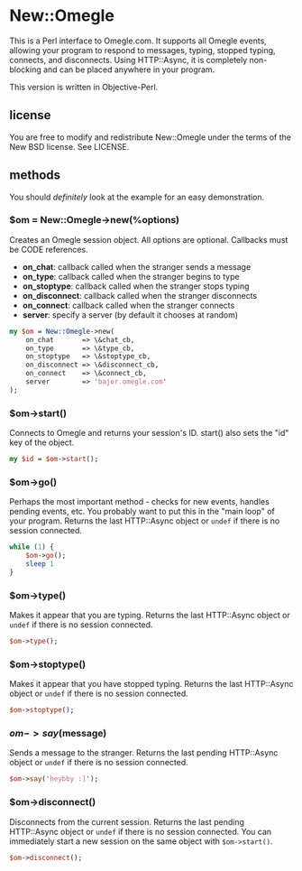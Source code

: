 # New::Omegle

This is a Perl interface to Omegle.com. It supports all Omegle events, allowing your program to respond to messages, typing, stopped typing, connects, and disconnects. Using HTTP::Async, it is completely non-blocking and can be placed anywhere in your program.  
  
This version is written in Objective-Perl.

## license
You are free to modify and redistribute New::Omegle under the terms of the New BSD license. See LICENSE.

## methods

You should _definitely_ look at the example for an easy demonstration.

### $om = New::Omegle->new(%options)
Creates an Omegle session object. All options are optional. Callbacks must be CODE references.

- __on_chat__: callback called when the stranger sends a message
- __on_type__: callback called when the stranger begins to type
- __on_stoptype__: callback called when the stranger stops typing
- __on_disconnect__: callback called when the stranger disconnects
- __on_connect__: callback called when the stranger connects
- __server__: specify a server (by default it chooses at random)

```perl
my $om = New::Omegle->new(
    on_chat       => \&chat_cb,
    on_type       => \&type_cb,
    on_stoptype   => \&stoptype_cb,
    on_disconnect => \&disconnect_cb,
    on_connect    => \&connect_cb,
    server        => 'bajor.omegle.com'
);
```

### $om->start()
Connects to Omegle and returns your session's ID. start() also sets the "id" key of the object.

```perl
my $id = $om->start();
```

### $om->go()
Perhaps the most important method - checks for new events, handles pending events, etc. You probably want to put this in the "main loop" of your program.
Returns the last HTTP::Async object or `undef` if there is no session connected.

```perl
while (1) {
    $om->go();
    sleep 1
}
```

### $om->type()
Makes it appear that you are typing.
Returns the last HTTP::Async object or `undef` if there is no session connected.

```perl
$om->type();
```

### $om->stoptype()
Makes it appear that you have stopped typing.
Returns the last HTTP::Async object or `undef` if there is no session connected.

```perl
$om->stoptype();
```

### $om->say($message)
Sends a message to the stranger.
Returns the last pending HTTP::Async object or `undef` if there is no session connected.

```perl
$om->say('heybby :]');
```

### $om->disconnect()
Disconnects from the current session.
Returns the last pending HTTP::Async object or `undef` if there is no session connected.
You can immediately start a new session on the same object with `$om->start()`.

```perl
$om->disconnect();
```
